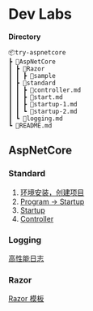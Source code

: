 # Dev Labs

**Directory**

    📦try-aspnetcore
    ┣ 📂AspNetCore
    ┃ ┣ 📂Razor
    ┃ ┃ ┣ 📂sample
    ┃ ┣ 📂standard
    ┃ ┃ ┣ 📜controller.md
    ┃ ┃ ┣ 📜start.md
    ┃ ┃ ┣ 📜startup-1.md
    ┃ ┃ ┗ 📜startup-2.md
    ┃ ┗ 📜logging.md
    ┗ 📜README.md
## AspNetCore

### Standard

1. [环境安装，创建项目](AspNetCore/standard/start.md)
2. [Program -> Startup](AspNetCore/standard/startup-1.md)
3. [Startup](AspNetCore/standard/startup-2.md)
4. [Controller](AspNetCore/standard/controller.md)

### Logging

[高性能日志](AspNetCore/logging.md)

### Razor

[Razor 模板](AspNetCore/Razor)
